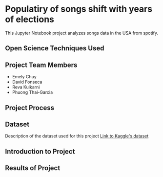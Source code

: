 # Populatiry of songs shift with years of elections

This Jupyter Notebook project analyzes songs data in the USA from spotify. 

## Open Science Techniques Used


## Project Team Members
- Emely Chuy
- David Fonseca
- Reva Kulkarni
- Phuong Thai-Garcia


## Project Process


## Dataset
Description of the dataset used for this project [Link to Kaggle's dataset](https://github.com/nasa/Transform-to-Open-Science/blob/main/README.md#open-science-101-curriculum)


## Introduction to Project


## Results of Project 



